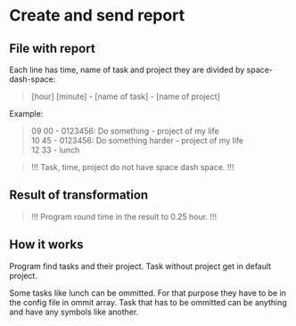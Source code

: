 # Create and send report

## File with report

Each line has time, name of task and project they are divided by space-dash-space:

> [hour] [minute] - [name of task] - [name of project]

Example:

> 09 00 - 0123456: Do something - project of my life  
> 10 45 - 0123456: Do something harder - project of my life  
> 12 33 - lunch  

> !!! Task, time, project do not have space dash space. !!!

## Result of transformation


> !!! Program round time in the result to 0.25 hour. !!!

## How it works

Program find tasks and their project. Task without project get in default project.

Some tasks like lunch can be ommitted. For that purpose they have to be in the config file in ommit array.
Task that has to be ommitted can be anything and have any symbols like another.

